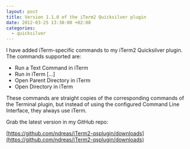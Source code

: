 ```yaml
---
layout: post
title: Version 1.1.0 of the iTerm2 Quicksilver plugin
date: 2012-03-25 13:30:00 +02:00
categories:
  - quicksilver
---
```


I have added iTerm-specific commands to my iTerm2 Quicksilver plugin. The
commands supported are:

 * Run a Text Command in iTerm
 * Run in iTerm \[...\]
 * Open Parent Directory in iTerm
 * Open Directory in iTerm

These commands are straight copies of the corresponding commands of the
Terminal plugin, but instead of using the configured Command Line Interface,
they always use iTerm.

Grab the latest version in my GitHub repo:

[https://github.com/ndreas/iTerm2-qsplugin/downloads](https://github.com/ndreas/iTerm2-qsplugin/downloads)
